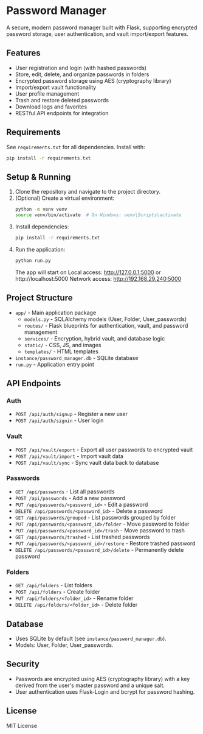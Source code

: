 # Password Manager

A secure, modern password manager built with Flask, supporting encrypted password storage, user authentication, and vault import/export features.

## Features
- User registration and login (with hashed passwords)
- Store, edit, delete, and organize passwords in folders
- Encrypted password storage using AES (cryptography library)
- Import/export vault functionality
- User profile management
- Trash and restore deleted passwords
- Download logs and favorites
- RESTful API endpoints for integration

## Requirements
See `requirements.txt` for all dependencies. Install with:

```bash
pip install -r requirements.txt
```

## Setup & Running
1. Clone the repository and navigate to the project directory.
2. (Optional) Create a virtual environment:
   ```bash
   python -m venv venv
   source venv/bin/activate  # On Windows: venv\Scripts\activate
   ```
3. Install dependencies:
   ```bash
   pip install -r requirements.txt
   ```
4. Run the application:
   ```bash
   python run.py
   ```
   The app will start on Local access: http://127.0.0.1:5000 or http://localhost:5000
Network access: http://192.168.29.240:5000 

## Project Structure
- `app/` - Main application package
  - `models.py` - SQLAlchemy models (User, Folder, User_passwords)
  - `routes/` - Flask blueprints for authentication, vault, and password management
  - `services/` - Encryption, hybrid vault, and database logic
  - `static/` - CSS, JS, and images
  - `templates/` - HTML templates
- `instance/password_manager.db` - SQLite database
- `run.py` - Application entry point

## API Endpoints
### Auth
- `POST /api/auth/signup` - Register a new user
- `POST /api/auth/signin` - User login

### Vault
- `POST /api/vault/export` - Export all user passwords to encrypted vault
- `POST /api/vault/import` - Import vault data
- `POST /api/vault/sync` - Sync vault data back to database

### Passwords
- `GET /api/passwords` - List all passwords
- `POST /api/passwords` - Add a new password
- `PUT /api/passwords/<password_id>` - Edit a password
- `DELETE /api/passwords/<password_id>` - Delete a password
- `GET /api/passwords/grouped` - List passwords grouped by folder
- `PUT /api/passwords/<password_id>/folder` - Move password to folder
- `PUT /api/passwords/<password_id>/trash` - Move password to trash
- `GET /api/passwords/trashed` - List trashed passwords
- `PUT /api/passwords/<password_id>/restore` - Restore trashed password
- `DELETE /api/passwords/<password_id>/delete` - Permanently delete password

### Folders
- `GET /api/folders` - List folders
- `POST /api/folders` - Create folder
- `PUT /api/folders/<folder_id>` - Rename folder
- `DELETE /api/folders/<folder_id>` - Delete folder

## Database
- Uses SQLite by default (see `instance/password_manager.db`).
- Models: User, Folder, User_passwords.

## Security
- Passwords are encrypted using AES (cryptography library) with a key derived from the user's master password and a unique salt.
- User authentication uses Flask-Login and bcrypt for password hashing.

## License
MIT License
